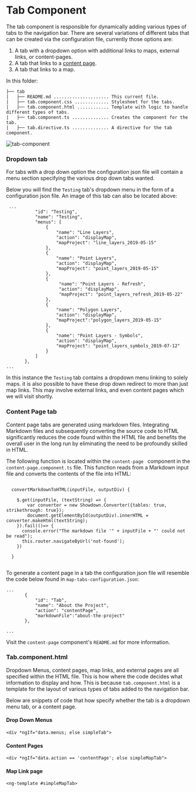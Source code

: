 # Tab Component #

The tab component is responsible for dynamically adding various types of tabs to the navigation bar. There are several variations of different tabs that can be created via the configuration file, currently those options are: 

1. A tab with a dropdown option with additional links to maps, external links, or content-pages.
2. A tab that links to a [content page](../../content-page/README.md).
3. A tab that links to a map.

In this folder:

```
├── tab
|   ├── README.md ..................... This current file.
|   ├── tab.component.css ............. Stylesheet for the tabs.
|   ├── tab.component.html ............ Template with logic to handle different types of tabs.
|   ├── tab.component.ts .............. Creates the component for the tab.
|   ├── tab.directive.ts .............. A directive for the tab component.
```

![tab-component](../../../../../doc/images/tab.png)

### Dropdown tab

For tabs with a drop down option the configuration json file will contain a menu section specifying the various drop down tabs wanted. 

Below you will find the ```Testing``` tab's dropdown menu in the form of a configuration json file. An image of this tab can also be located above:

```
 ...
   		   "id": "Testing",
           "name": "Testing",
           "menus": [
               {
                   "name": "Line Layers",
                   "action": "displayMap",
                   "mapProject": "line_layers_2019-05-15"
               },
               {
                   "name": "Point Layers",
                   "action": "displayMap",
                   "mapProject": "point_layers_2019-05-15"
               },
               {
                    "name": "Point Layers - Refresh",
                    "action": "displayMap",
                    "mapProject": "point_layers_refresh_2019-05-22"
               },
               {
                   "name": "Polygon Layers",
                   "action": "displayMap",
                   "mapProject":"polygon_layers_2019-05-15"
               },
               {
                   "name": "Point Layers - Symbols",
                   "action": "displayMap",
                   "mapProject": "point_layers_symbols_2019-07-12"
               }
           ]
       },
...
```

In this instance the ```Testing``` tab contains a dropdown menu linking to solely maps. it is also possible to have these drop down redirect to more than just map links. This may involve external links, and even content pages which we will visit shortly.

### Content Page tab

Content page tabs are generated using markdown files. Integrating Markdown files and subsequently converting the source code to HTML significantly reduces the code found within the HTML file and benefits the overall user in the long run by eliminating the need to be profoundly skilled in HTML. 

The following function is located within the ``content-page `` component in the ``content-page.component.ts`` file. This function reads from a Markdown input file and converts the contents of the file into HTML:

```

  convertMarkdownToHTML(inputFile, outputDiv) {

    $.get(inputFile, (textString) => {
        var converter = new Showdown.Converter({tables: true, strikethrough: true});
        document.getElementById(outputDiv).innerHTML = converter.makeHtml(textString);
    }).fail(()=> {
      console.error("The markdown file '" + inputFile + "' could not be read");
      this.router.navigateByUrl('not-found');
    })
    
  }


```



To generate a content page in a tab the configuration json file will resemble the code below found in ``map-tabs-configuration.json``:

```
...
       {
           "id": "Tab",
           "name": "About the Project",
           "action": "contentPage",
           "markdownFile":"about-the-project"
       },

...
```

Visit the ``content-page`` component's ``README.md`` for more information. 

### Tab.component.html 

Dropdown Menus, content pages, map links, and external pages are all specified within the HTML file. This is how where the code decides  what information to display and how. This is because ``tab.component.html`` is a template for the layout of various types of tabs added to the navigation bar. 

Below are snippets of code that how specify whether the tab is a dropdown menu tab, or a content page. 

#### Drop Down Menus

```
<div *ngIf="data.menus; else simpleTab">
```

#### Content Pages

```
<div *ngIf="data.action == 'contentPage'; else simpleMapTab">
```

#### Map Link page 

```
<ng-template #simpleMapTab>
```



